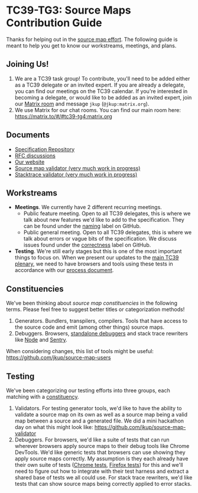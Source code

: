 # TC39-TG3: Source Maps Contribution Guide

Thanks for helping out in the [source map effort](https://ecma-international.org/task-groups/tc39-tg4/). The following guide is meant to help you get to know our workstreams, meetings, and plans.

## Joining Us!

1. We are a TC39 task group! To contribute, you'll need to be added either as a TC39 delegate or an invited expert. If you are already a delegate, you can find our meetings on the TC39 calendar. If you're interested in becoming a delegate, or would like to be added as an invited expert, join our [Matrix room](https://matrix.to/#/#tc39-tg4:matrix.org) and message `jkup` (`@jkup:matrix.org`).
2. We use Matrix for our chat rooms. You can find our main room here: https://matrix.to/#/#tc39-tg4:matrix.org

## Documents

- [Specification Repository](https://github.com/tc39/source-map-spec)
- [RFC discussions](https://github.com/tc39/source-map-rfc)
- [Our website](https://source-map.github.io/)
- [Source map validator (very much work in progress)](https://github.com/jkup/source-map-validator)
- [Stacktrace validator (very much work in progress)](https://github.com/jkup/source-map-stacktrace-validator)

## Workstreams

- **Meetings**. We currently have 2 different recurring meetings.
  - Public feature meeting. Open to all TC39 delegates, this is where we talk about new features we'd like to add to the specification. They can be found under the [naming](https://github.com/tc39/source-map-rfc/issues?q=is%3Aopen+is%3Aissue+label%3A%22Workstream%3A+Naming%22) label on GitHub.
  - Public general meeting. Open to all TC39 delegates, this is where we talk about errors or vague bits of the specification. We discuss issues found under the [correctness](https://github.com/tc39/source-map-rfc/issues?q=is%3Aopen+is%3Aissue+label%3A%22Workstream%3A+Correctness%22+) label on GitHub.
- **Testing**. We're still early stages but this is one of the most important things to focus on. When we present our updates to the [main TC39 plenary](https://github.com/tc39/agendas#agendas), we need to have browsers and tools using these tests in accordance with our [process document](https://github.com/tc39/source-map-rfc/blob/main/PROCESS.md).

## Constituencies

We've been thinking about _source map constituencies_ in the following terms. Please feel free to suggest better titles or categorization methods!

1. Generators. Bundlers, transpilers, compilers. Tools that have access to the source code and emit (among other things) source maps.
2. Debuggers. Browsers, [standalone debuggers](https://www.replay.io/) and stack trace rewriters like [Node](https://nodejs.org/en) and [Sentry](https://sentry.io/).

When considering changes, this list of tools might be useful: https://github.com/jkup/source-map-users

## Testing

We've been categorizing our testing efforts into three groups, each matching with a [constituency](#constituencies).

1. Validators. For testing generator tools, we'd like to have the ability to validate a source map on its own as well as a source map being a valid map between a source and a generated file. We did a mini hackathon day on what this might look like: https://github.com/jkup/source-map-validator
2. Debuggers. For browsers, we'd like a suite of tests that can run wherever browsers apply source maps to their debug tools like Chrome DevTools. We'd like generic tests that browsers can use showing they apply source maps correctly. My assumption is they each already have their own suite of tests ([Chrome tests](https://github.com/ChromeDevTools/devtools-frontend/blob/main/test/e2e/sources/sourcemap_test.ts), [Firefox tests](https://github.com/mozilla/source-map/tree/master/test)) for this and we'll need to figure out how to integrate with their test harness and extract a shared base of tests we all could use. For stack trace rewriters, we'd like tests that can show source maps being correctly applied to error stacks.
